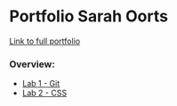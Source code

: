 # Portfolio Sarah Oorts
[Link to full portfolio](https://github.com/SarahOorts/2imd-webtechadvanced-portfolio)

### Overview:
- [Lab 1 - Git](https://github.com/SarahOorts/2imd-webtechadvanced-portfolio/tree/main/lab%201%20-%20git)
- [Lab 2 - CSS](https://github.com/SarahOorts/2imd-webtechadvanced-portfolio/tree/main/lab%202)
